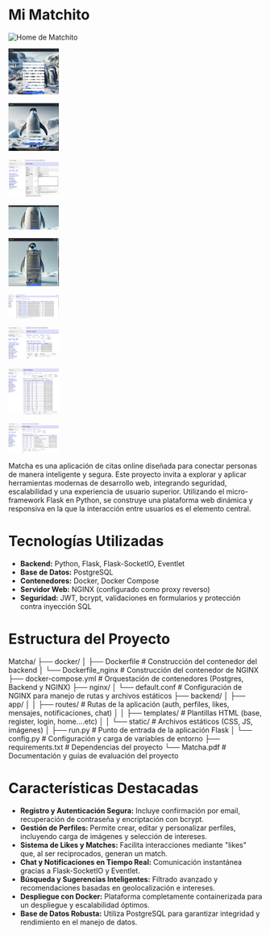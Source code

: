 # Mi Matchito

<p align="left">
  <img src="https://github.com/beatriangu/Matchito/blob/main/home.png?raw=true" alt="Home de Matchito" width="100"/>
</p>

<p align="left">
  <img src="https://github.com/beatriangu/Matchito/blob/main/register.png?raw=true" alt="Register de Matchito" width="100"/>
</p>

<p align="left">
  <img src="https://github.com/beatriangu/Matchito/blob/main/login.png?raw=true" alt="Login de Matchito" width="100"/>
</p>

<p align="left">
  <img src="https://github.com/beatriangu/Matchito/blob/main/Editingprofile.png?raw=true" alt="Editing Profile" width="100"/>
</p>

<p align="left">
  <img src="https://github.com/beatriangu/Matchito/blob/main/Editfront.png?raw=true" alt="Edit Front" width="100"/>
</p>

<p align="left">
  <img src="https://github.com/beatriangu/Matchito/blob/main/Editingprofilefront.png?raw=true" alt="Editing Profile Front" width="100"/>
</p>

<p align="left">
  <img src="https://github.com/beatriangu/Matchito/blob/main/tables.png?raw=true" alt="Tables" width="100"/>
</p>

<p align="left">
  <img src="https://github.com/beatriangu/Matchito/blob/main/matches.png?raw=true" alt="Matches" width="100"/>
</p>

<p align="left">
  <img src="https://github.com/beatriangu/Matchito/blob/main/notifications.png?raw=true" alt="Notifications" width="100"/>
</p>

<p align="left">
  <img src="https://github.com/beatriangu/Matchito/blob/main/messages.png?raw=true" alt="Messages" width="100"/>
</p>



Matcha es una aplicación de citas online diseñada para conectar personas de manera inteligente y segura. Este proyecto invita a explorar y aplicar herramientas modernas de desarrollo web, integrando seguridad, escalabilidad y una experiencia de usuario superior. Utilizando el micro-framework Flask en Python, se construye una plataforma web dinámica y responsiva en la que la interacción entre usuarios es el elemento central.

# Tecnologías Utilizadas

- **Backend:** Python, Flask, Flask-SocketIO, Eventlet  
- **Base de Datos:** PostgreSQL  
- **Contenedores:** Docker, Docker Compose  
- **Servidor Web:** NGINX (configurado como proxy reverso)  
- **Seguridad:** JWT, bcrypt, validaciones en formularios y protección contra inyección SQL  

# Estructura del Proyecto

Matcha/
├── docker/
│   ├── Dockerfile            # Construcción del contenedor del backend
│   └── Dockerfile_nginx      # Construcción del contenedor de NGINX
├── docker-compose.yml        # Orquestación de contenedores (Postgres, Backend y NGINX)
├── nginx/
│   └── default.conf          # Configuración de NGINX para manejo de rutas y archivos estáticos
├── backend/
│   ├── app/
│   │   ├── routes/           # Rutas de la aplicación (auth, perfiles, likes, mensajes, notificaciones, chat)
│   │   ├── templates/        # Plantillas HTML (base, register, login, home....etc)
│   │   └── static/           # Archivos estáticos (CSS, JS, imágenes)
│   ├── run.py                # Punto de entrada de la aplicación Flask
│   └── config.py             # Configuración y carga de variables de entorno
├── requirements.txt          # Dependencias del proyecto
└── Matcha.pdf                # Documentación y guías de evaluación del proyecto


# Características Destacadas

- **Registro y Autenticación Segura:** Incluye confirmación por email, recuperación de contraseña y encriptación con bcrypt.
- **Gestión de Perfiles:** Permite crear, editar y personalizar perfiles, incluyendo carga de imágenes y selección de intereses.
- **Sistema de Likes y Matches:** Facilita interacciones mediante "likes" que, al ser reciprocados, generan un match.
- **Chat y Notificaciones en Tiempo Real:** Comunicación instantánea gracias a Flask-SocketIO y Eventlet.
- **Búsqueda y Sugerencias Inteligentes:** Filtrado avanzado y recomendaciones basadas en geolocalización e intereses.
- **Despliegue con Docker:** Plataforma completamente containerizada para un despliegue y escalabilidad óptimos.
- **Base de Datos Robusta:** Utiliza PostgreSQL para garantizar integridad y rendimiento en el manejo de datos.

